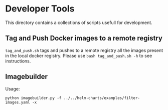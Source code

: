 # Developer Tools

This directory contains a collections of scripts usefull for development.

## Tag and Push Docker images to a remote registry

`tag_and_push.sh` tags and pushes to a remote registry all the images present in the local docker registry.
Please use `bash tag_and_push.sh -h` to see instructions.

## Imagebuilder

Usage:

```shell
python imagebuilder.py -f ../../helm-charts/examples/filter-images.yaml -x
```
